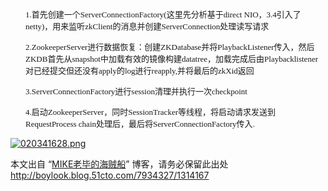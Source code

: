 <p style="margin-left:24px;"><span style="font-size:13px;font-family:consolas;">1.</span><span style="font-size:13px;font-family:'宋体';">首先创建一个</span><span style="font-size:13px;font-family:consolas;">ServerConnectionFactory(这里先分析基于direct NIO，3.4引入了netty)</span><span style="font-size:13px;font-family:'宋体';">，用来监听</span><span style="font-size:13px;font-family:consolas;">zkClient</span><span style="font-size:13px;font-family:'宋体';">的消息并创建</span><span style="font-size:13px;font-family:consolas;">ServerConnection</span><span style="font-size:13px;font-family:'宋体';">处理读写请求</span></p>
<p style="margin-left:24px;"><span style="font-size:13px;font-family:consolas;">2.</span><span style="font-size:13px;font-family:consolas;">ZookeeperServer</span><span style="font-size:13px;font-family:'宋体';">进行数据恢复：创建</span><span style="font-size:13px;font-family:consolas;">ZKDatabase</span><span style="font-size:13px;font-family:'宋体';">并将</span><span style="font-size:13px;font-family:consolas;">PlaybackListener</span><span style="font-size:13px;font-family:'宋体';">传入，然后</span><span style="font-size:13px;font-family:consolas;">ZKDB</span><span style="font-size:13px;font-family:'宋体';">首先从</span><span style="font-size:13px;font-family:consolas;">snapshot</span><span style="font-size:13px;font-family:'宋体';">中加载有效的镜像构建</span><span style="font-size:13px;font-family:consolas;">datatree</span><span style="font-size:13px;font-family:'宋体';">，加载完成后由</span><span style="font-size:13px;font-family:consolas;">Playbacklistener</span><span style="font-size:13px;font-family:'宋体';">对已经提交但还没有</span><span style="font-size:13px;font-family:consolas;">apply</span><span style="font-size:13px;font-family:'宋体';">的</span><span style="font-size:13px;font-family:consolas;">log</span><span style="font-size:13px;font-family:'宋体';">进行</span><span style="font-size:13px;font-family:consolas;">reapply,</span><span style="font-size:13px;font-family:'宋体';">并将最后的</span><span style="font-size:13px;font-family:consolas;">zkXid</span><span style="font-size:13px;font-family:'宋体';">返回</span></p>
<p style="margin-left:24px;"><span style="font-size:13px;font-family:consolas;">3.</span><span style="font-size:13px;font-family:consolas;">ServerConnectionFactory</span><span style="font-size:13px;font-family:'宋体';">进行</span><span style="font-size:13px;font-family:consolas;">session</span><span style="font-size:13px;font-family:'宋体';">清理并执行一次</span><span style="font-size:13px;font-family:consolas;">checkpoint</span></p>
<p style="margin-left:24px;"><span style="font-size:13px;font-family:consolas;">4.</span><span style="font-size:13px;font-family:'宋体';">启动</span><span style="font-size:13px;font-family:consolas;">ZookeeperServer</span><span style="font-size:13px;font-family:'宋体';">，同时</span><span style="font-size:13px;font-family:consolas;">SessionTracker</span><span style="font-size:13px;font-family:'宋体';">等线程，将启动请求发送到</span><span style="font-size:13px;font-family:consolas;">RequestProcess chain</span><span style="font-size:13px;font-family:'宋体';">处理后，最后将</span><span style="font-size:13px;font-family:consolas;">ServerConnectionFactory</span><span style="font-size:13px;font-family:'宋体';">传入</span><span style="font-size:13px;font-family:consolas;">.</span></p>
<p><a href="http://img1.51cto.com/attachment/201310/020341628.png" target="_blank"><img onload="if(this.width>650) this.width=650;" src="http://img1.51cto.com/attachment/201310/020341628.png" title="zk server con.png" alt="020341628.png"></a></p>
<p>本文出自 “<a href="http://boylook.blog.51cto.com">MIKE老毕的海贼船</a>” 博客，请务必保留此出处<a href="http://boylook.blog.51cto.com/7934327/1314167">http://boylook.blog.51cto.com/7934327/1314167</a></p>
